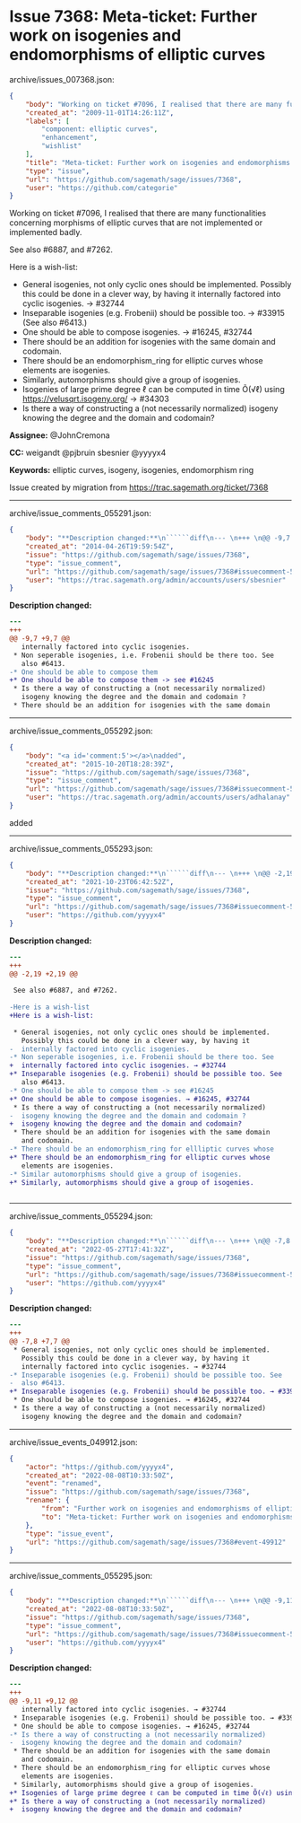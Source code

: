 # Issue 7368: Meta-ticket: Further work on isogenies and endomorphisms of elliptic curves

archive/issues_007368.json:
```json
{
    "body": "Working on ticket #7096, I realised that there are many functionalities concerning morphisms of elliptic curves that are not implemented or implemented badly.\n\nSee also #6887, and #7262.\n\nHere is a wish-list:\n\n* General isogenies, not only cyclic ones should be implemented.\n  Possibly this could be done in a clever way, by having it \n  internally factored into cyclic isogenies. \u2192 #32744\n* Inseparable isogenies (e.g. Frobenii) should be possible too. \u2192 #33915 (See also #6413.)\n* One should be able to compose isogenies. \u2192 #16245, #32744\n* There should be an addition for isogenies with the same domain \n  and codomain.\n* There should be an endomorphism_ring for elliptic curves whose\n  elements are isogenies.\n* Similarly, automorphisms should give a group of isogenies.\n* Isogenies of large prime degree \u2113 can be computed in time O\u0303(\u221a\u2113) using https://velusqrt.isogeny.org/ \u2192 #34303\n* Is there a way of constructing a (not necessarily normalized)\n  isogeny knowing the degree and the domain and codomain?\n\n\n**Assignee:** @JohnCremona\n\n**CC:**  weigandt @pjbruin sbesnier @yyyyx4\n\n**Keywords:** elliptic curves, isogeny, isogenies, endomorphism ring\n\nIssue created by migration from https://trac.sagemath.org/ticket/7368\n\n",
    "created_at": "2009-11-01T14:26:11Z",
    "labels": [
        "component: elliptic curves",
        "enhancement",
        "wishlist"
    ],
    "title": "Meta-ticket: Further work on isogenies and endomorphisms of elliptic curves",
    "type": "issue",
    "url": "https://github.com/sagemath/sage/issues/7368",
    "user": "https://github.com/categorie"
}
```
Working on ticket #7096, I realised that there are many functionalities concerning morphisms of elliptic curves that are not implemented or implemented badly.

See also #6887, and #7262.

Here is a wish-list:

* General isogenies, not only cyclic ones should be implemented.
  Possibly this could be done in a clever way, by having it 
  internally factored into cyclic isogenies. → #32744
* Inseparable isogenies (e.g. Frobenii) should be possible too. → #33915 (See also #6413.)
* One should be able to compose isogenies. → #16245, #32744
* There should be an addition for isogenies with the same domain 
  and codomain.
* There should be an endomorphism_ring for elliptic curves whose
  elements are isogenies.
* Similarly, automorphisms should give a group of isogenies.
* Isogenies of large prime degree ℓ can be computed in time Õ(√ℓ) using https://velusqrt.isogeny.org/ → #34303
* Is there a way of constructing a (not necessarily normalized)
  isogeny knowing the degree and the domain and codomain?


**Assignee:** @JohnCremona

**CC:**  weigandt @pjbruin sbesnier @yyyyx4

**Keywords:** elliptic curves, isogeny, isogenies, endomorphism ring

Issue created by migration from https://trac.sagemath.org/ticket/7368





---

archive/issue_comments_055291.json:
```json
{
    "body": "**Description changed:**\n``````diff\n--- \n+++ \n@@ -9,7 +9,7 @@\n   internally factored into cyclic isogenies.\n * Non seperable isogenies, i.e. Frobenii should be there too. See \n   also #6413.\n-* One should be able to compose them\n+* One should be able to compose them -> see #16245\n * Is there a way of constructing a (not necessarily normalized)\n   isogeny knowing the degree and the domain and codomain ?\n * There should be an addition for isogenies with the same domain \n``````\n",
    "created_at": "2014-04-26T19:59:54Z",
    "issue": "https://github.com/sagemath/sage/issues/7368",
    "type": "issue_comment",
    "url": "https://github.com/sagemath/sage/issues/7368#issuecomment-55291",
    "user": "https://trac.sagemath.org/admin/accounts/users/sbesnier"
}
```

**Description changed:**
``````diff
--- 
+++ 
@@ -9,7 +9,7 @@
   internally factored into cyclic isogenies.
 * Non seperable isogenies, i.e. Frobenii should be there too. See 
   also #6413.
-* One should be able to compose them
+* One should be able to compose them -> see #16245
 * Is there a way of constructing a (not necessarily normalized)
   isogeny knowing the degree and the domain and codomain ?
 * There should be an addition for isogenies with the same domain 
``````




---

archive/issue_comments_055292.json:
```json
{
    "body": "<a id='comment:5'></a>\nadded",
    "created_at": "2015-10-20T18:28:39Z",
    "issue": "https://github.com/sagemath/sage/issues/7368",
    "type": "issue_comment",
    "url": "https://github.com/sagemath/sage/issues/7368#issuecomment-55292",
    "user": "https://trac.sagemath.org/admin/accounts/users/adhalanay"
}
```

<a id='comment:5'></a>
added



---

archive/issue_comments_055293.json:
```json
{
    "body": "**Description changed:**\n``````diff\n--- \n+++ \n@@ -2,19 +2,19 @@\n \n See also #6887, and #7262.\n \n-Here is a wish-list\n+Here is a wish-list:\n \n * General isogenies, not only cyclic ones should be implemented.\n   Possibly this could be done in a clever way, by having it \n-  internally factored into cyclic isogenies.\n-* Non seperable isogenies, i.e. Frobenii should be there too. See \n+  internally factored into cyclic isogenies. \u2192 #32744\n+* Inseparable isogenies (e.g. Frobenii) should be possible too. See \n   also #6413.\n-* One should be able to compose them -> see #16245\n+* One should be able to compose isogenies. \u2192 #16245, #32744\n * Is there a way of constructing a (not necessarily normalized)\n-  isogeny knowing the degree and the domain and codomain ?\n+  isogeny knowing the degree and the domain and codomain?\n * There should be an addition for isogenies with the same domain \n   and codomain.\n-* There should be an endomorphism_ring for ellliptic curves whose\n+* There should be an endomorphism_ring for elliptic curves whose\n   elements are isogenies.\n-* Similar automorphisms should give a group of isogenies.\n+* Similarly, automorphisms should give a group of isogenies.\n \n``````\n",
    "created_at": "2021-10-23T06:42:52Z",
    "issue": "https://github.com/sagemath/sage/issues/7368",
    "type": "issue_comment",
    "url": "https://github.com/sagemath/sage/issues/7368#issuecomment-55293",
    "user": "https://github.com/yyyyx4"
}
```

**Description changed:**
``````diff
--- 
+++ 
@@ -2,19 +2,19 @@
 
 See also #6887, and #7262.
 
-Here is a wish-list
+Here is a wish-list:
 
 * General isogenies, not only cyclic ones should be implemented.
   Possibly this could be done in a clever way, by having it 
-  internally factored into cyclic isogenies.
-* Non seperable isogenies, i.e. Frobenii should be there too. See 
+  internally factored into cyclic isogenies. → #32744
+* Inseparable isogenies (e.g. Frobenii) should be possible too. See 
   also #6413.
-* One should be able to compose them -> see #16245
+* One should be able to compose isogenies. → #16245, #32744
 * Is there a way of constructing a (not necessarily normalized)
-  isogeny knowing the degree and the domain and codomain ?
+  isogeny knowing the degree and the domain and codomain?
 * There should be an addition for isogenies with the same domain 
   and codomain.
-* There should be an endomorphism_ring for ellliptic curves whose
+* There should be an endomorphism_ring for elliptic curves whose
   elements are isogenies.
-* Similar automorphisms should give a group of isogenies.
+* Similarly, automorphisms should give a group of isogenies.
 
``````




---

archive/issue_comments_055294.json:
```json
{
    "body": "**Description changed:**\n``````diff\n--- \n+++ \n@@ -7,8 +7,7 @@\n * General isogenies, not only cyclic ones should be implemented.\n   Possibly this could be done in a clever way, by having it \n   internally factored into cyclic isogenies. \u2192 #32744\n-* Inseparable isogenies (e.g. Frobenii) should be possible too. See \n-  also #6413.\n+* Inseparable isogenies (e.g. Frobenii) should be possible too. \u2192 #33915 (See also #6413.)\n * One should be able to compose isogenies. \u2192 #16245, #32744\n * Is there a way of constructing a (not necessarily normalized)\n   isogeny knowing the degree and the domain and codomain?\n``````\n",
    "created_at": "2022-05-27T17:41:32Z",
    "issue": "https://github.com/sagemath/sage/issues/7368",
    "type": "issue_comment",
    "url": "https://github.com/sagemath/sage/issues/7368#issuecomment-55294",
    "user": "https://github.com/yyyyx4"
}
```

**Description changed:**
``````diff
--- 
+++ 
@@ -7,8 +7,7 @@
 * General isogenies, not only cyclic ones should be implemented.
   Possibly this could be done in a clever way, by having it 
   internally factored into cyclic isogenies. → #32744
-* Inseparable isogenies (e.g. Frobenii) should be possible too. See 
-  also #6413.
+* Inseparable isogenies (e.g. Frobenii) should be possible too. → #33915 (See also #6413.)
 * One should be able to compose isogenies. → #16245, #32744
 * Is there a way of constructing a (not necessarily normalized)
   isogeny knowing the degree and the domain and codomain?
``````




---

archive/issue_events_049912.json:
```json
{
    "actor": "https://github.com/yyyyx4",
    "created_at": "2022-08-08T10:33:50Z",
    "event": "renamed",
    "issue": "https://github.com/sagemath/sage/issues/7368",
    "rename": {
        "from": "Further work on isogenies and endomorphisms of elliptic curves",
        "to": "Meta-ticket: Further work on isogenies and endomorphisms of elliptic curves"
    },
    "type": "issue_event",
    "url": "https://github.com/sagemath/sage/issues/7368#event-49912"
}
```



---

archive/issue_comments_055295.json:
```json
{
    "body": "**Description changed:**\n``````diff\n--- \n+++ \n@@ -9,11 +9,12 @@\n   internally factored into cyclic isogenies. \u2192 #32744\n * Inseparable isogenies (e.g. Frobenii) should be possible too. \u2192 #33915 (See also #6413.)\n * One should be able to compose isogenies. \u2192 #16245, #32744\n-* Is there a way of constructing a (not necessarily normalized)\n-  isogeny knowing the degree and the domain and codomain?\n * There should be an addition for isogenies with the same domain \n   and codomain.\n * There should be an endomorphism_ring for elliptic curves whose\n   elements are isogenies.\n * Similarly, automorphisms should give a group of isogenies.\n+* Isogenies of large prime degree \u2113 can be computed in time O\u0303(\u221a\u2113) using https://velusqrt.isogeny.org/ \u2192 #34303\n+* Is there a way of constructing a (not necessarily normalized)\n+  isogeny knowing the degree and the domain and codomain?\n \n``````\n",
    "created_at": "2022-08-08T10:33:50Z",
    "issue": "https://github.com/sagemath/sage/issues/7368",
    "type": "issue_comment",
    "url": "https://github.com/sagemath/sage/issues/7368#issuecomment-55295",
    "user": "https://github.com/yyyyx4"
}
```

**Description changed:**
``````diff
--- 
+++ 
@@ -9,11 +9,12 @@
   internally factored into cyclic isogenies. → #32744
 * Inseparable isogenies (e.g. Frobenii) should be possible too. → #33915 (See also #6413.)
 * One should be able to compose isogenies. → #16245, #32744
-* Is there a way of constructing a (not necessarily normalized)
-  isogeny knowing the degree and the domain and codomain?
 * There should be an addition for isogenies with the same domain 
   and codomain.
 * There should be an endomorphism_ring for elliptic curves whose
   elements are isogenies.
 * Similarly, automorphisms should give a group of isogenies.
+* Isogenies of large prime degree ℓ can be computed in time Õ(√ℓ) using https://velusqrt.isogeny.org/ → #34303
+* Is there a way of constructing a (not necessarily normalized)
+  isogeny knowing the degree and the domain and codomain?
 
``````


